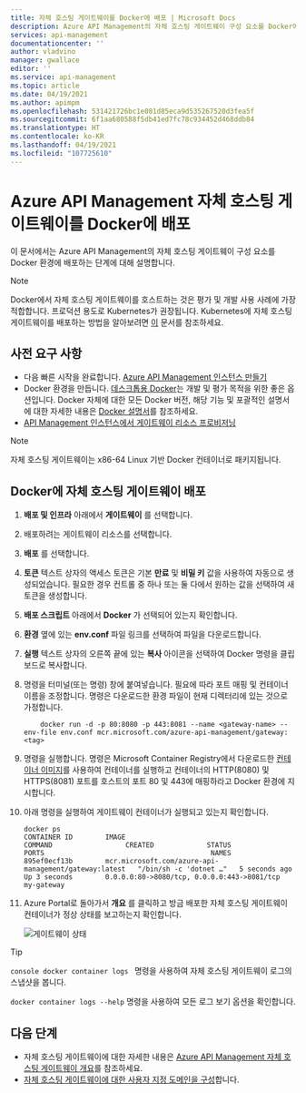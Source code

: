 ```yaml
---
title: 자체 호스팅 게이트웨이를 Docker에 배포 | Microsoft Docs
description: Azure API Management의 자체 호스팅 게이트웨이 구성 요소를 Docker에 배포하는 방법 알아보기
services: api-management
documentationcenter: ''
author: vladvino
manager: gwallace
editor: ''
ms.service: api-management
ms.topic: article
ms.date: 04/19/2021
ms.author: apimpm
ms.openlocfilehash: 531421726bc1e081d85eca9d535267520d3fea5f
ms.sourcegitcommit: 6f1aa680588f5db41ed7fc78c934452d468ddb84
ms.translationtype: HT
ms.contentlocale: ko-KR
ms.lasthandoff: 04/19/2021
ms.locfileid: "107725610"
---
```

# <a name="deploy-an-azure-api-management-self-hosted-gateway-to-docker"></a>Azure API Management 자체 호스팅 게이트웨이를 Docker에 배포

이 문서에서는 Azure API Management의 자체 호스팅 게이트웨이 구성 요소를 Docker 환경에 배포하는 단계에 대해 설명합니다.

> [!NOTE]
> Docker에서 자체 호스팅 게이트웨이를 호스트하는 것은 평가 및 개발 사용 사례에 가장 적합합니다. 프로덕션 용도로 Kubernetes가 권장됩니다. Kubernetes에 자체 호스팅 게이트웨이를 배포하는 방법을 알아보려면 [이](how-to-deploy-self-hosted-gateway-kubernetes.md) 문서를 참조하세요.

## <a name="prerequisites"></a>사전 요구 사항

- 다음 빠른 시작을 완료합니다. [Azure API Management 인스턴스 만들기](get-started-create-service-instance.md)
- Docker 환경을 만듭니다. [데스크톱용 Docker](https://www.docker.com/products/docker-desktop)는 개발 및 평가 목적을 위한 좋은 옵션입니다. Docker 자체에 대한 모든 Docker 버전, 해당 기능 및 포괄적인 설명서에 대한 자세한 내용은 [Docker 설명서](https://docs.docker.com)를 참조하세요.
- [API Management 인스턴스에서 게이트웨이 리소스 프로비저닝](api-management-howto-provision-self-hosted-gateway.md)

> [!NOTE]
> 자체 호스팅 게이트웨이는 x86-64 Linux 기반 Docker 컨테이너로 패키지됩니다.

## <a name="deploy-the-self-hosted-gateway-to-docker"></a>Docker에 자체 호스팅 게이트웨이 배포

1. **배포 및 인프라** 아래에서 **게이트웨이** 를 선택합니다.
2. 배포하려는 게이트웨이 리소스를 선택합니다.
3. **배포** 를 선택합니다.
4. **토큰** 텍스트 상자의 액세스 토큰은 기본 **만료** 및 **비밀 키** 값을 사용하여 자동으로 생성되었습니다. 필요한 경우 컨트롤 중 하나 또는 둘 다에서 원하는 값을 선택하여 새 토큰을 생성합니다.
5. **배포 스크립트** 아래에서 **Docker** 가 선택되어 있는지 확인합니다.
6. **환경** 옆에 있는 **env.conf** 파일 링크를 선택하여 파일을 다운로드합니다.
7. **실행** 텍스트 상자의 오른쪽 끝에 있는 **복사** 아이콘을 선택하여 Docker 명령을 클립보드로 복사합니다.
8. 명령을 터미널(또는 명령) 창에 붙여넣습니다. 필요에 따라 포트 매핑 및 컨테이너 이름을 조정합니다. 명령은 다운로드한 환경 파일이 현재 디렉터리에 있는 것으로 가정합니다.
   ```
       docker run -d -p 80:8080 -p 443:8081 --name <gateway-name> --env-file env.conf mcr.microsoft.com/azure-api-management/gateway:<tag>
   ```
9. 명령을 실행합니다. 명령은 Microsoft Container Registry에서 다운로드한 [컨테이너 이미지](https://aka.ms/apim/sputnik/dhub)를 사용하여 컨테이너를 실행하고 컨테이너의 HTTP(8080) 및 HTTPS(8081) 포트를 호스트의 포트 80 및 443에 매핑하라고 Docker 환경에 지시합니다.
10. 아래 명령을 실행하여 게이트웨이 컨테이너가 실행되고 있는지 확인합니다.
    ```console
    docker ps
    CONTAINER ID        IMAGE                                                 COMMAND                  CREATED             STATUS              PORTS                                         NAMES
    895ef0ecf13b        mcr.microsoft.com/azure-api-management/gateway:latest   "/bin/sh -c 'dotnet …"   5 seconds ago       Up 3 seconds        0.0.0.0:80->8080/tcp, 0.0.0.0:443->8081/tcp   my-gateway
    ```
10. Azure Portal로 돌아가서 **개요** 를 클릭하고 방금 배포한 자체 호스팅 게이트웨이 컨테이너가 정상 상태를 보고하는지 확인합니다.

    ![게이트웨이 상태](media/how-to-deploy-self-hosted-gateway-docker/status.png)

> [!TIP]
> <code>console docker container logs <gateway-name></code> 명령을 사용하여 자체 호스팅 게이트웨이 로그의 스냅샷을 봅니다.
>
> <code>docker container logs --help</code> 명령을 사용하여 모든 로그 보기 옵션을 확인합니다.

## <a name="next-steps"></a>다음 단계

* 자체 호스팅 게이트웨이에 대한 자세한 내용은 [Azure API Management 자체 호스팅 게이트웨이 개요](self-hosted-gateway-overview.md)를 참조하세요.
* [자체 호스팅 게이트웨이에 대한 사용자 지정 도메인을 구성](api-management-howto-configure-custom-domain-gateway.md)합니다.
